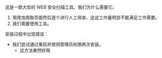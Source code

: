 这是一款大型的 WEB 安全扫描工具。我们为什么需要它。
1. 用爬虫爬取页面然后逐个进行人工筛查，这这工作量明显不能满足工作需要。
2. 我们需要使用工具。

安装过程中出现错误：
- 我们尝试通过重启并使用管理员权限再次安装。     
    - 这方法果然好用
